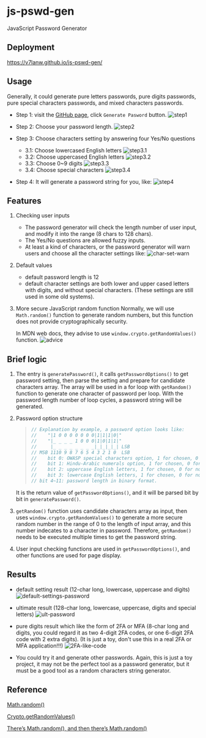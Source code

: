 # js-pswd-gen

JavaScript Password Generator

## Deployment

<https://v7lanw.github.io/js-pswd-gen/>

## Usage

Generally, it could generate pure letters passwords, pure digits passwords, pure special characters passwords, and mixed characters passwords.

+ Step 1:
  visit the [GitHub page](https://v7lanw.github.io/js-pswd-gen/), click `Generate Pasword` button.
  ![step1](./assets/step1.png)

+ Step 2:
  Choose your password length.
  ![step2](./assets/step2.png)

+ Step 3:
  Choose characters setting by answering four Yes/No questions
  + 3.1:
    Choose lowercased English letters
    ![step3.1](./assets/step3.1.png)
  + 3.2:
    Choose uppercased English letters
    ![step3.2](./assets/step3.2.png)
  + 3.3:
    Choose 0~9 digits
    ![step3.3](./assets/step3.3.png)
  + 3.4:
    Choose special characters
    ![step3.4](./assets/step3.4.png)

+ Step 4:
  It will generate a password string for you, like:
  ![step4](./assets/step4.png)

## Features

1. Checking user inputs
   + The password generator will check the length number of user input, and modify it into the range (8 chars to 128 chars).
   + The Yes/No questions are allowed fuzzy inputs.
   + At least a kind of characters, or the password generator will warn users and choose all the character settings like:
   ![char-set-warn](./assets/char-set-warn.png)

2. Default values
   + default password length is 12
   + default character settings are both lower and upper cased letters with digits, and without special characters. (These settings are still used in some old systems).

3. More secure JavaScript random function
   Normally, we will use `Math.random()` function to generate random numbers, but this function does not provide cryptographically security.

   In MDN web docs, they advise to use `window.crypto.getRandomValues()` function.
   ![advice](./assets/advice.png)

## Brief logic

1. The entry is `generatePassword()`, it calls `getPasswordOptions()` to get password setting, then parse the setting and prepare for candidate characters array. The array will be used in a for loop with `getRandom()` function to generate one character of password per loop. With the password length number of loop cycles, a password string will be generated.
2. Password option structure

   > ``` JavaScript
   > // Explanation by example, a password option looks like:
   > //    "|1 0 0 0 0 0 0 0|1|1|1|0|"
   > //    "|_ _ _ _ 1 0 0 0|1|0|1|1|"
   > //     |_ _ _ _ _ _ _ _|_|_|_|_| LSB
   > // MSB 1110 9 8 7 6 5 4 3 2 1 0  LSB
   > //    bit 0: OWASP special characters option, 1 for chosen, 0 for not chosen.
   > //    bit 1: Hindu-Arabic numerals option, 1 for chosen, 0 for not chosen.
   > //    bit 2: uppercase English letters, 1 for chosen, 0 for not chosen.
   > //    bit 3: lowercase English letters, 1 for chosen, 0 for not chosen.
   > // bit 4~11: password length in binary format.
   > ```

   It is the return value of `getPasswordOptions()`, and it will be parsed bit by bit in `generatePassword()`.
3. `getRandom()` function uses candidate characters array as input, then uses `window.crypto.getRandomValues()` to generate a more secure random number in the range of 0 to the length of input array, and this number indecates to a character in password. Therefore, `getRandom()` needs to be executed multiple times to get the password string.
4. User input checking functions are used in `getPasswordOptions()`, and other functions are used for page display. 

## Results

+ default setting result (12-char long, lowercase, uppercase and digits)
![default-settings-password](./assets/default-settings-password.png)

+ ultimate result (128-char long, lowercase, uppercase, digits and special letters)
![ult-password](./assets/ult-password.png)

+ pure digits result which like the form of 2FA or MFA (8-char long and digits, you could regard it as two 4-digit 2FA codes, or one 6-digit 2FA code with 2 extra digits). (It is just a toy, don't use this in a real 2FA or MFA application!!!)
![2FA-like-code](./assets/2FA-like-code.png)

+ You could try it and generate other passwords. Again, this is just a toy project, it may not be the perfect tool as a password generator, but it must be a good tool as a random characters string generator.

## Reference

[Math.random()](https://developer.mozilla.org/en-US/docs/Web/JavaScript/Reference/Global_Objects/Math/random)

[Crypto.getRandomValues()](https://developer.mozilla.org/en-US/docs/Web/API/Crypto/getRandomValues)

[There’s Math.random(), and then there’s Math.random()](https://v8.dev/blog/math-random)
